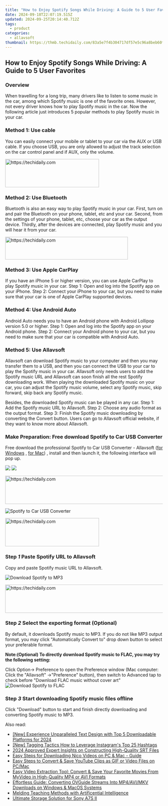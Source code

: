 ```yaml
---
title: "How to Enjoy Spotify Songs While Driving: A Guide to 5 User Favorites"
date: 2024-09-18T22:07:19.515Z
updated: 2024-09-25T20:14:40.712Z
tags:
  - product
categories:
  - allavsoft
thumbnail: https://thmb.techidaily.com/83a5e7f4b304717df57e5c96a8beb60fe39d761265a0a53063f5a3b844f4f838.png
---
```


## How to Enjoy Spotify Songs While Driving: A Guide to 5 User Favorites

### Overview

When travelling for a long trip, many drivers like to listen to some music in the car, among which Spotify music is one of the favorite ones. However, not every driver knows how to play Spotify music in the car. Now the following article just introduces 5 popular methods to play Spotify music in your car.

### Method 1: Use cable

You can easily connect your mobile or tablet to your car via the AUX or USB cable. If you choose USB, you are only allowed to adjust the track selection on the car control panel and if AUX, only the volume.

<!-- affiliate ads begin -->
<a href="https://aligracehair.sjv.io/c/5597632/1925484/19272" target="_top" id="1925484">
  <img src="//a.impactradius-go.com/display-ad/19272-1925484" border="0" alt="https://techidaily.com" width="300" height="90"/>
</a>
<img height="0" width="0" src="https://aligracehair.sjv.io/i/5597632/1925484/19272" style="position:absolute;visibility:hidden;" border="0" />
<!-- affiliate ads end -->

### Method 2: Use Bluetooth

Bluetooth is also an easy way to play Spotify music in your car. First, turn on and pair the Bluetooth on your phone, tablet, etc and your car. Second, from the settings of your phone, tablet, etc, choose your car as the output device. Thirdly, after the devices are connected, play Spotify music and you will hear it from your car.

<!-- affiliate ads begin -->
<a href="https://aligracehair.sjv.io/c/5597632/2135373/19272" target="_top" id="2135373">
  <img src="//a.impactradius-go.com/display-ad/19272-2135373" border="0" alt="https://techidaily.com" width="392" height="72"/>
</a>
<img height="0" width="0" src="https://aligracehair.sjv.io/i/5597632/2135373/19272" style="position:absolute;visibility:hidden;" border="0" />
<!-- affiliate ads end -->

### Method 3: Use Apple CarPlay

If you have an iPhone 5 or higher version, you can use Apple CarPlay to play Spotify music in your car. Step 1: Open and log into the Spotify app on your iPhone. Step 2: Connect your iPhone to your car, but you need to make sure that your car is one of Apple CarPlay supported devices.

### Method 4: Use Android Auto

Android Auto needs you to have an Android phone with Android Lollipop version 5.0 or higher. Step 1: Open and log into the Spotify app on your Android phone. Step 2: Connect your Android phone to your car, but you need to make sure that your car is compatible with Android Auto.

### Method 5: Use Allavsoft

Allavsoft can download Spotify music to your computer and then you may transfer them to a USB, and then you can connect the USB to your car to play the Spotify music in your car. Allavsoft only needs users to add the Spotify music URL and Allavsoft can soon finish all the rest Spotify downloading work. When playing the downloaded Spotify music on your car, you can adjust the Spotify music volume, select any Spotify music, skip forward, skip back any Spotify music.

Besides, the downloaded Spotify music can be played in any car. Step 1: Add the Spotify music URL to Allavsoft. Step 2: Choose any audio format as the output format. Step 3: Finish the Spotify music downloading by converting the Convert button. Users can go to Allavsoft official website, if they want to know more about Allavsoft.

### Make Preparation: Free download Spotify to Car USB Converter

Free download the professional Spotify to Car USB Converter - Allavsoft ([for Windows](https://tools.techidaily.com/allavsoft/products/) , [for Mac](https://tools.techidaily.com/allavsoft/products/)) , install and then launch it, the following interface will pop up.

[![](https://www.allavsoft.com/how-to/../images/how-to/free-download-win.jpg)](https://tools.techidaily.com/allavsoft/products/) [![](https://www.allavsoft.com/how-to/../images/how-to/free-download-mac.jpg)](https://tools.techidaily.com/allavsoft/products/)

<!-- affiliate ads begin -->
<a href="https://appsumo.8odi.net/c/5597632/2068407/7443" target="_top" id="2068407">
  <img src="//a.impactradius-go.com/display-ad/7443-2068407" border="0" alt="https://techidaily.com" width="728" height="90"/>
</a>
<img height="0" width="0" src="https://appsumo.8odi.net/i/5597632/2068407/7443" style="position:absolute;visibility:hidden;" border="0" />
<!-- affiliate ads end -->

![Spotify to Car USB Converter](https://www.allavsoft.com/how-to/../images/allavsoft/screen-shot-600.jpg)

<!-- affiliate ads begin -->
<a href="https://aligracehair.sjv.io/c/5597632/2135370/19272" target="_top" id="2135370">
  <img src="//a.impactradius-go.com/display-ad/19272-2135370" border="0" alt="https://techidaily.com" width="300" height="90"/>
</a>
<img height="0" width="0" src="https://aligracehair.sjv.io/i/5597632/2135370/19272" style="position:absolute;visibility:hidden;" border="0" />
<!-- affiliate ads end -->

### Step _1_ Paste Spotify URL to Allavsoft

Copy and paste Spotify music URL to Allavsoft.

![Download Spotify to MP3](https://www.allavsoft.com/how-to/../images/how-to/spotify-to-mp3/download-and-convert-spotify-to-mp3.jpg)

<!-- affiliate ads begin -->
<a href="https://appsumo.8odi.net/c/5597632/2144287/7443" target="_top" id="2144287">
  <img src="//a.impactradius-go.com/display-ad/7443-2144287" border="0" alt="https://techidaily.com" width="600" height="90"/>
</a>
<img height="0" width="0" src="https://appsumo.8odi.net/i/5597632/2144287/7443" style="position:absolute;visibility:hidden;" border="0" />
<!-- affiliate ads end -->

### Step _2_ Select the exporting format (Optional)

By default, it downloads Spotify music to MP3\. If you do not like MP3 output format, you may click "Automatically Convert to" drop down button to select your preferable format.

**Note:(Optional) To directly download Spotify music to FLAC, you may try the following setting:**

Click Option-> Preference to open the Preference window (Mac computer: Click the "Allavsoft" ->"Preference" button), then switch to Advanced tap to check before "Download FLAC music without cover art" ![Download Spotify to FLAC](https://www.allavsoft.com/how-to/../images/how-to/spotify-to-mp3/spotify-to-flac.jpg)

### Step _3_ Start downloading Spotify music files offline

Click "Download" button to start and finish directly downloading and converting Spotify music to MP3.

<ins class="adsbygoogle"
     style="display:block"
     data-ad-format="autorelaxed"
     data-ad-client="ca-pub-7571918770474297"
     data-ad-slot="1223367746"></ins>

<ins class="adsbygoogle"
     style="display:block"
     data-ad-client="ca-pub-7571918770474297"
     data-ad-slot="8358498916"
     data-ad-format="auto"
     data-full-width-responsive="true"></ins>

<span class="atpl-alsoreadstyle">Also read:</span>
<div><ul>
<li><a href="https://fox-access.techidaily.com/new-experience-unparalleled-text-design-with-top-5-downloadable-platforms-for-2024/"><u>[New] Experience Unparalleled Text Design with Top 5 Downloadable Platforms for 2024</u></a></li>
<li><a href="https://instagram-clips.techidaily.com/new-tagging-tactics-how-to-leverage-instagrams-top-25-hashtags/"><u>[New] Tagging Tactics How to Leverage Instagram's Top 25 Hashtags</u></a></li>
<li><a href="https://some-knowledge.techidaily.com/2024-approved-expert-insights-on-constructing-high-quality-srt-files/"><u>2024 Approved Expert Insights on Constructing High-Quality SRT Files</u></a></li>
<li><a href="https://win-popular.techidaily.com/easy-steps-for-downloading-nico-videos-on-pc-and-mac-guide/"><u>Easy Steps for Downloading Nico Videos on PC & Mac - Guide</u></a></li>
<li><a href="https://win-popular.techidaily.com/easy-steps-to-convert-and-save-youtube-clips-as-gif-or-video-files-on-pcmac/"><u>Easy Steps to Convert & Save YouTube Clips as GIF or Video Files on PC/Mac</u></a></li>
<li><a href="https://win-popular.techidaily.com/easy-video-extraction-tool-convert-and-save-your-favorite-movies-from-myvideo-in-high-quality-mp4-or-avi-formats/"><u>Easy Video Extraction Tool: Convert & Save Your Favorite Movies From MyVideo in High-Quality MP4 or AVI Formats</u></a></li>
<li><a href="https://win-popular.techidaily.com/effortless-guide-converting-ovguide-streams-into-mp4avimkv-downloads-on-windows-and-macos-systems/"><u>Effortless Guide: Converting OVGuide Streams Into MP4/AVI/MKV Downloads on Windows & MacOS Systems</u></a></li>
<li><a href="https://mondly-stories.techidaily.com/melding-teaching-methods-with-artificential-intelligence/"><u>Melding Teaching Methods with Artificential Intelligence</u></a></li>
<li><a href="https://fox-cloud.techidaily.com/ultimate-storage-solution-for-sony-a7s-ii/"><u>Ultimate Storage Solution for Sony A7S II</u></a></li>
</ul></div>

